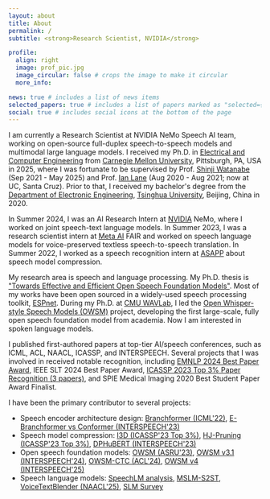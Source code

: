 ```yaml
---
layout: about
title: About
permalink: /
subtitle: <strong>Research Scientist, NVIDIA</strong>

profile:
  align: right
  image: prof_pic.jpg
  image_circular: false # crops the image to make it circular
  more_info: 

news: true # includes a list of news items
selected_papers: true # includes a list of papers marked as "selected={true}"
social: true # includes social icons at the bottom of the page
---
```


<!-- ⭐ <span style="color: red; font-weight: bold;">Now seeking full-time positions in speech and language processing</span> ⭐ -->

I am currently a Research Scientist at NVIDIA NeMo Speech AI team, working on open-source full-duplex speech-to-speech models and multimodal large language models. I received my Ph.D. in [Electrical and Computer Engineering](https://www.ece.cmu.edu/) from [Carnegie Mellon University](https://www.cmu.edu/), Pittsburgh, PA, USA in 2025, where I was fortunate to be supervised by Prof. [Shinji Watanabe](https://sites.google.com/view/shinjiwatanabe) (Sep 2021 - May 2025) and Prof. [Ian Lane](https://nlp.ucsc.edu/people/nlp-faculty/ian-lane/) (Aug 2020 - Aug 2021; now at UC, Santa Cruz). Prior to that, I received my bachelor's degree from the [Department of Electronic Engineering](https://www.ee.tsinghua.edu.cn/en/), [Tsinghua University](https://www.tsinghua.edu.cn/en/), Beijing, China in 2020.

In Summer 2024, I was an AI Research Intern at [NVIDIA](https://www.nvidia.com/en-us/) NeMo, where I worked on joint speech-text language models. In Summer 2023, I was a research scientist intern at [Meta AI](https://ai.meta.com/) FAIR and worked on speech language models for voice-preserved textless speech-to-speech translation. In Summer 2022, I worked as a speech recognition intern at [ASAPP](https://www.asapp.com/) about speech model compression.

My research area is speech and language processing. 
My Ph.D. thesis is ["Towards Effective and Efficient Open Speech Foundation Models"](https://kilthub.cmu.edu/articles/thesis/Towards_Effective_and_Efficient_Open_Speech_Foundation_Models/29089808). 
Most of my works have been open sourced in a widely-used speech processing toolkit, [ESPnet](https://github.com/espnet/espnet). 
During my Ph.D. at [CMU WAVLab](https://www.wavlab.org/), I led the [Open Whisper-style Speech Models (OWSM)](https://www.wavlab.org/activities/2024/owsm/) project, developing the first large-scale, fully open speech foundation model from academia. 
Now I am interested in spoken language models.

I published first-authored papers at top-tier AI/speech conferences, such as ICML, ACL, NAACL, ICASSP, and INTERSPEECH. Several projects that I was involved in received notable recognition, including [EMNLP 2024 Best Paper Award](https://2024.emnlp.org/program/best_papers/), IEEE SLT 2024 Best Paper Award, [ICASSP 2023 Top 3% Paper Recognition (3 papers)](https://2023.ieeeicassp.org/top-3-percent-paper-recognitions/), and SPIE Medical Imaging 2020 Best Student Paper Award Finalist.

I have been the primary contributor to several projects:

- Speech encoder architecture design: [Branchformer (ICML'22)](https://proceedings.mlr.press/v162/peng22a.html), [E-Branchformer vs Conformer (INTERSPEECH'23)](https://www.isca-archive.org/interspeech_2023/peng23b_interspeech.pdf)
- Speech model compression: [I3D (ICASSP'23 Top 3%)](https://arxiv.org/abs/2303.07624), [HJ-Pruning (ICASSP'23 Top 3%)](https://arxiv.org/abs/2302.14132), [DPHuBERT (INTERSPEECH'23)](https://www.isca-archive.org/interspeech_2023/peng23c_interspeech.html)
- Open speech foundation models: [OWSM (ASRU'23)](https://arxiv.org/abs/2309.13876), [OWSM v3.1 (INTERSPEECH'24)](https://arxiv.org/abs/2401.16658), [OWSM-CTC (ACL'24)](https://aclanthology.org/2024.acl-long.549/), [OWSM v4 (INTERSPEECH'25)](https://arxiv.org/abs/2506.00338)
- Speech language models: [SpeechLM analysis](https://arxiv.org/abs/2403.12402), [MSLM-S2ST](https://arxiv.org/abs/2403.12408), [VoiceTextBlender (NAACL'25)](https://arxiv.org/abs/2410.17485), [SLM Survey](https://arxiv.org/abs/2504.08528)
